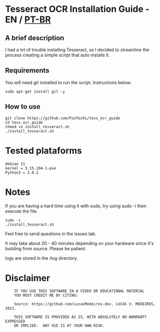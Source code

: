 # Tesseract OCR Installation Guide - EN / [PT-BR](https://github.com/FoxTechL/tess_ocr_guide/blob/main/LEIA-ME.md)
## A brief description
I had a lot of trouble installing Tesseract, so I decided to streamline the process creating a simple script that auto installs it.
## Requirements
You will need git installed to run the script.
Instructions below:
```
sudo apt-get install git -y
```
## How to use
```
git clone https://github.com/FoxTechL/tess_ocr_guide
cd tess_ocr_guide
chmod +x install_tesseract.sh
./install_tesseract.sh
```
# Tested plataforms
```
debian 11
kernel = 5.15.104-1-pve
Python3 = 3.9.2
```
# Notes
If you are having a hard time using it with sudo, try using sudo -i then execute the file.
```
sudo -i 
./install_tesseract.sh
```
Feel free to send questions in the issues tab.

It may take about 20 - 40 minutes depending on your hardware since it's building from source.
Please be patient.

logs are stored in the /log directory.

# Disclaimer
		IF YOU USE THIS SOFTWARE IN A VIDEO OR EDUCATIONAL MATERIAL
		YOU MUST CREDIT ME BY CITING:
		
		Source: https://github.com/LucasMedeiros-dev, LUCAS V. MEDEIROS, 2023.
		
		THIS SOFTWARE IS PROVIDED AS IS, WITH ABSOLUTELY NO WARRANTY EXPRESSED
		OR IMPLIED.  ANY USE IS AT YOUR OWN RISK. 

